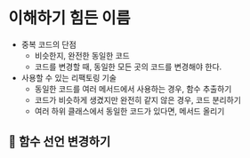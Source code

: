 # 이해하기 힘든 이름

- 중복 코드의 단점
    + 비슷한지, 완전한 동일한 코드
    + 코드를 변경할 때, 동일한 모든 곳의 코드를 변경해야 한다.
- 사용할 수 있는 리팩토링 기술
    + 동일한 코드를 여러 메서드에서 사용하는 경우, 함수 추출하기
    + 코드가 비슷하게 생겼지만 완전히 같지 않은 경우, 코드 분리하기
    + 여러 하위 클래스에서 동일한 코드가 있다면, 메서드 올리기

## :book: 함수 선언 변경하기

